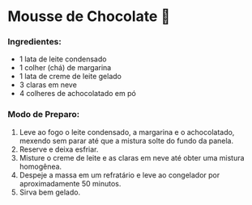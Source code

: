 # Mousse de Chocolate :chocolate_bar:

### Ingredientes:

- 1 lata de leite condensado
- 1 colher (chá) de margarina
- 1 lata de creme de leite gelado
- 3 claras em neve
- 4 colheres de achocolatado em pó



### Modo de Preparo:

1. Leve ao fogo o leite condensado, a margarina e o achocolatado, mexendo sem parar até que a mistura solte do fundo da panela.
2. Reserve e deixa esfriar.
3. Misture o creme de leite e as claras em neve até obter uma mistura homogênea.
4. Despeje a massa em um refratário e leve ao congelador por aproximadamente 50 minutos.
5. Sirva bem gelado.

